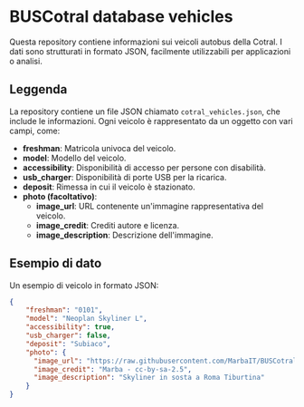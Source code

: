 # BUSCotral database vehicles

Questa repository contiene informazioni sui veicoli autobus della Cotral. I dati sono strutturati in formato JSON, facilmente utilizzabili per applicazioni o analisi.

## Leggenda

La repository contiene un file JSON chiamato `cotral_vehicles.json`, che include le informazioni. Ogni veicolo è rappresentato da un oggetto con vari campi, come:

- **freshman**: Matricola univoca del veicolo.
- **model**: Modello del veicolo.
- **accessibility**: Disponibilità di accesso per persone con disabilità.
- **usb_charger**: Disponibilità di porte USB per la ricarica.
- **deposit**: Rimessa in cui il veicolo è stazionato.
- **photo (facoltativo)**:
    - **image_url**: URL contenente un'immagine rappresentativa del veicolo.
    - **image_credit**: Crediti autore e licenza.
    - **image_description**: Descrizione dell'immagine.

## Esempio di dato

Un esempio di veicolo in formato JSON:

```json
{
    "freshman": "0101",
    "model": "Neoplan Skyliner L",
    "accessibility": true,
    "usb_charger": false,
    "deposit": "Subiaco",
    "photo": {
      "image_url": "https://raw.githubusercontent.com/MarbaIT/BUSCotral-database-vehicles/refs/heads/main/image/0101.png",
      "image_credit": "Marba - cc-by-sa-2.5",
      "image_description": "Skyliner in sosta a Roma Tiburtina"
    }
}
```
